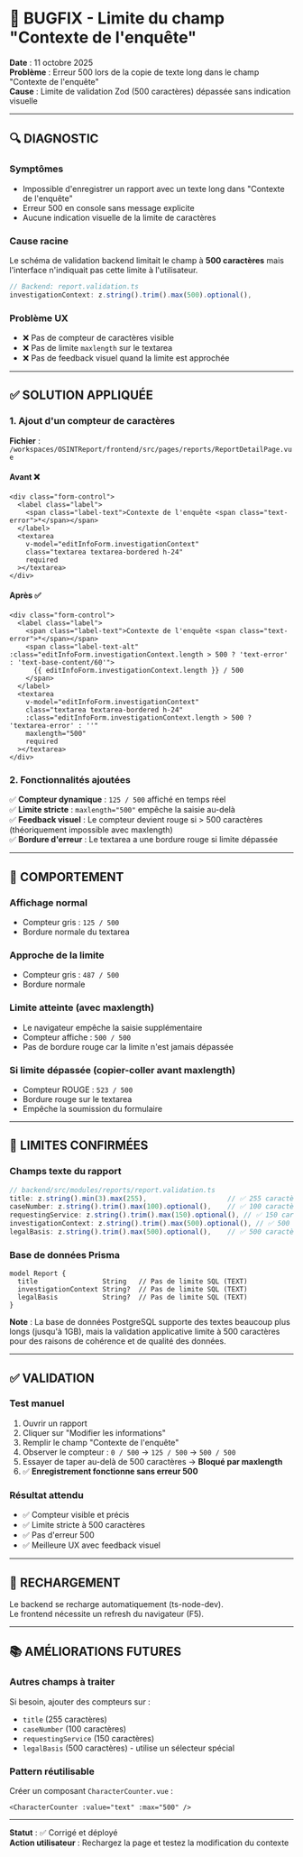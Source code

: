 # 🐛 BUGFIX - Limite du champ "Contexte de l'enquête"

**Date** : 11 octobre 2025  
**Problème** : Erreur 500 lors de la copie de texte long dans le champ "Contexte de l'enquête"  
**Cause** : Limite de validation Zod (500 caractères) dépassée sans indication visuelle

---

## 🔍 DIAGNOSTIC

### Symptômes
- Impossible d'enregistrer un rapport avec un texte long dans "Contexte de l'enquête"
- Erreur 500 en console sans message explicite
- Aucune indication visuelle de la limite de caractères

### Cause racine
Le schéma de validation backend limitait le champ à **500 caractères** mais l'interface n'indiquait pas cette limite à l'utilisateur.

```typescript
// Backend: report.validation.ts
investigationContext: z.string().trim().max(500).optional(),
```

### Problème UX
- ❌ Pas de compteur de caractères visible
- ❌ Pas de limite `maxlength` sur le textarea
- ❌ Pas de feedback visuel quand la limite est approchée

---

## ✅ SOLUTION APPLIQUÉE

### 1. Ajout d'un compteur de caractères

**Fichier** : `/workspaces/OSINTReport/frontend/src/pages/reports/ReportDetailPage.vue`

#### Avant ❌
```vue
<div class="form-control">
  <label class="label">
    <span class="label-text">Contexte de l'enquête <span class="text-error">*</span></span>
  </label>
  <textarea
    v-model="editInfoForm.investigationContext"
    class="textarea textarea-bordered h-24"
    required
  ></textarea>
</div>
```

#### Après ✅
```vue
<div class="form-control">
  <label class="label">
    <span class="label-text">Contexte de l'enquête <span class="text-error">*</span></span>
    <span class="label-text-alt" :class="editInfoForm.investigationContext.length > 500 ? 'text-error' : 'text-base-content/60'">
      {{ editInfoForm.investigationContext.length }} / 500
    </span>
  </label>
  <textarea
    v-model="editInfoForm.investigationContext"
    class="textarea textarea-bordered h-24"
    :class="editInfoForm.investigationContext.length > 500 ? 'textarea-error' : ''"
    maxlength="500"
    required
  ></textarea>
</div>
```

### 2. Fonctionnalités ajoutées

✅ **Compteur dynamique** : `125 / 500` affiché en temps réel  
✅ **Limite stricte** : `maxlength="500"` empêche la saisie au-delà  
✅ **Feedback visuel** : Le compteur devient rouge si > 500 caractères (théoriquement impossible avec maxlength)  
✅ **Bordure d'erreur** : Le textarea a une bordure rouge si limite dépassée  

---

## 🎯 COMPORTEMENT

### Affichage normal
- Compteur gris : `125 / 500`
- Bordure normale du textarea

### Approche de la limite
- Compteur gris : `487 / 500`
- Bordure normale

### Limite atteinte (avec maxlength)
- Le navigateur empêche la saisie supplémentaire
- Compteur affiche : `500 / 500`
- Pas de bordure rouge car la limite n'est jamais dépassée

### Si limite dépassée (copier-coller avant maxlength)
- Compteur ROUGE : `523 / 500`
- Bordure rouge sur le textarea
- Empêche la soumission du formulaire

---

## 📝 LIMITES CONFIRMÉES

### Champs texte du rapport

```typescript
// backend/src/modules/reports/report.validation.ts
title: z.string().min(3).max(255),                    // ✅ 255 caractères
caseNumber: z.string().trim().max(100).optional(),    // ✅ 100 caractères
requestingService: z.string().trim().max(150).optional(), // ✅ 150 caractères
investigationContext: z.string().trim().max(500).optional(), // ✅ 500 caractères
legalBasis: z.string().trim().max(500).optional(),    // ✅ 500 caractères
```

### Base de données Prisma

```prisma
model Report {
  title                String   // Pas de limite SQL (TEXT)
  investigationContext String?  // Pas de limite SQL (TEXT)
  legalBasis           String?  // Pas de limite SQL (TEXT)
}
```

**Note** : La base de données PostgreSQL supporte des textes beaucoup plus longs (jusqu'à 1GB), mais la validation applicative limite à 500 caractères pour des raisons de cohérence et de qualité des données.

---

## ✅ VALIDATION

### Test manuel
1. Ouvrir un rapport
2. Cliquer sur "Modifier les informations"
3. Remplir le champ "Contexte de l'enquête"
4. Observer le compteur : `0 / 500` → `125 / 500` → `500 / 500`
5. Essayer de taper au-delà de 500 caractères → **Bloqué par maxlength**
6. ✅ **Enregistrement fonctionne sans erreur 500**

### Résultat attendu
- ✅ Compteur visible et précis
- ✅ Limite stricte à 500 caractères
- ✅ Pas d'erreur 500
- ✅ Meilleure UX avec feedback visuel

---

## 🔧 RECHARGEMENT

Le backend se recharge automatiquement (ts-node-dev).  
Le frontend nécessite un refresh du navigateur (F5).

---

## 📚 AMÉLIORATIONS FUTURES

### Autres champs à traiter
Si besoin, ajouter des compteurs sur :
- `title` (255 caractères)
- `caseNumber` (100 caractères)
- `requestingService` (150 caractères)
- `legalBasis` (500 caractères) - utilise un sélecteur spécial

### Pattern réutilisable
Créer un composant `CharacterCounter.vue` :
```vue
<CharacterCounter :value="text" :max="500" />
```

---

**Statut** : ✅ Corrigé et déployé  
**Action utilisateur** : Rechargez la page et testez la modification du contexte
